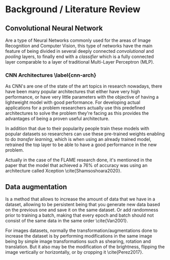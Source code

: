 # Background / Literature Review

<!-- Background information expands upon the key points stated in your introduction but is not the main focus of the paper. Sufficient background information helps your reader determine if you have a basic understanding of the research problem being investigated and promotes confidence in the overall quality of your analysis and findings. -->

<!-- Background information can also include summaries of important, relevant research studies. The key is to summarize for the reader what is known about the specific research problem before you conducted your analysis. This is accomplished with a general review of the foundational research literature (with citations) that report findings that inform your study's aims and objectives. -->

## Convolutional Neural Network

<!-- TODO: Miss citing -->

Are a type of Neural Networks commonly used for the areas of Image Recognition and Computer Vision, this type of networks have the main feature of being divided in several deeply connected _convolutional_ and _pooling_ layers, to finally end with a _classifier_ which is a fully connected layer comparable to a layer of traditional Multi-Layer Perceptron (MLP).

### CNN Architectures \label{cnn-arch}

<!-- TODO: Miss citing -->

As CNN's are one of the state of the art topics in research nowadays, there have been many popular architectures that either have very high performance, or have very little parameters with the objective of having a lightweight model with good performance. For developing actual applications for a problem researchers actually use this predefined architectures to solve the problem they're facing as this provides the advantages of being a proven useful architecture.

In addition that due to their popularity people train these models with popular datasets so researchers can use these pre-trained weights enabling to do _transfer learning_, which is when using an already trained model, retrained the top layer to be able to have a good performance in the new problem.

Actually in the case of the FLAME research done, it's mentioned in the paper that the model that achieved a 76% of accuracy was using an architecture called Xception \cite{Shamsoshoara2020}.

## Data augmentation

Is a method that allows to increase the amount of data that we have in a dataset, allowing to be persistent being that you generate new data based on the previous one and save it on the same dataset. Or add randomness prior to training a batch, making that every epoch and batch should not consist of the same data in the same order \cite{Van2001}.

For images datasets, normally the transformation/augmentations done to increase the dataset is by performing modifications in the same image being by simple image transformations such as shearing, rotation and translation. But it also may be the modification of the brightness, flipping the image vertically or horizontally, or by cropping it \cite{Perez2017}.
